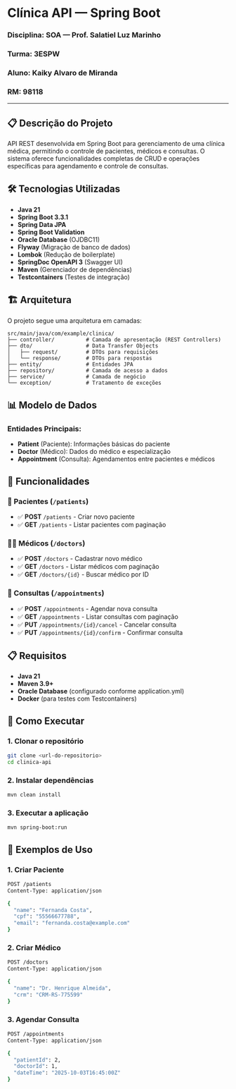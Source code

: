 # Clínica API — Spring Boot

### Disciplina: SOA — Prof. Salatiel Luz Marinho

### Turma: 3ESPW

### Aluno: Kaiky Alvaro de Miranda

### RM: 98118

---

## 📋 Descrição do Projeto

API REST desenvolvida em Spring Boot para gerenciamento de uma clínica médica, permitindo o controle de pacientes, médicos e consultas. O sistema oferece funcionalidades completas de CRUD e operações específicas para agendamento e controle de consultas.

## 🛠️ Tecnologias Utilizadas

- **Java 21**
- **Spring Boot 3.3.1**
- **Spring Data JPA**
- **Spring Boot Validation**
- **Oracle Database** (OJDBC11)
- **Flyway** (Migração de banco de dados)
- **Lombok** (Redução de boilerplate)
- **SpringDoc OpenAPI 3** (Swagger UI)
- **Maven** (Gerenciador de dependências)
- **Testcontainers** (Testes de integração)

## 🏗️ Arquitetura

O projeto segue uma arquitetura em camadas:

```
src/main/java/com/example/clinica/
├── controller/          # Camada de apresentação (REST Controllers)
├── dto/                 # Data Transfer Objects
│   ├── request/         # DTOs para requisições
│   └── response/        # DTOs para respostas
├── entity/              # Entidades JPA
├── repository/          # Camada de acesso a dados
├── service/             # Camada de negócio
└── exception/           # Tratamento de exceções
```

## 📊 Modelo de Dados

### Entidades Principais:

- **Patient** (Paciente): Informações básicas do paciente
- **Doctor** (Médico): Dados do médico e especialização
- **Appointment** (Consulta): Agendamentos entre pacientes e médicos

## 🚀 Funcionalidades

### 👥 Pacientes (`/patients`)

- ✅ **POST** `/patients` - Criar novo paciente
- ✅ **GET** `/patients` - Listar pacientes com paginação

### 👨‍⚕️ Médicos (`/doctors`)

- ✅ **POST** `/doctors` - Cadastrar novo médico
- ✅ **GET** `/doctors` - Listar médicos com paginação
- ✅ **GET** `/doctors/{id}` - Buscar médico por ID

### 📅 Consultas (`/appointments`)

- ✅ **POST** `/appointments` - Agendar nova consulta
- ✅ **GET** `/appointments` - Listar consultas com paginação
- ✅ **PUT** `/appointments/{id}/cancel` - Cancelar consulta
- ✅ **PUT** `/appointments/{id}/confirm` - Confirmar consulta

## 📋 Requisitos

- **Java 21**
- **Maven 3.9+**
- **Oracle Database** (configurado conforme application.yml)
- **Docker** (para testes com Testcontainers)

## 🚀 Como Executar

### 1. Clonar o repositório

```bash
git clone <url-do-repositorio>
cd clinica-api
```

### 2. Instalar dependências

```bash
mvn clean install
```

### 3. Executar a aplicação

```bash
mvn spring-boot:run
```

## 📖 Exemplos de Uso

### **1. Criar Paciente**

```bash
POST /patients
Content-Type: application/json

{
  "name": "Fernanda Costa",
  "cpf": "55566677788",
  "email": "fernanda.costa@example.com"
}
```

### **2. Criar Médico**

```bash
POST /doctors
Content-Type: application/json

{
  "name": "Dr. Henrique Almeida",
  "crm": "CRM-RS-775599"
}
```

### **3. Agendar Consulta**

```bash
POST /appointments
Content-Type: application/json

{
  "patientId": 2,
  "doctorId": 1,
  "dateTime": "2025-10-03T16:45:00Z"
}
```